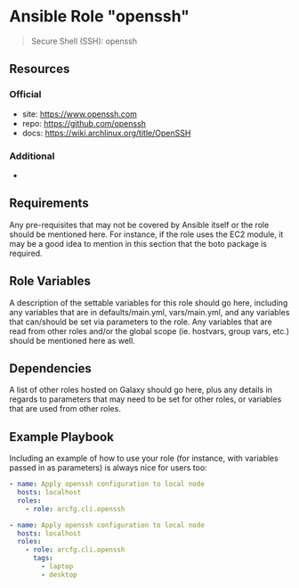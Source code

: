 # Ansible Role "openssh"

> Secure Shell (SSH): openssh

## Resources

### Official

- site: https://www.openssh.com
- repo: https://github.com/openssh
- docs: https://wiki.archlinux.org/title/OpenSSH

### Additional

-

## Requirements

Any pre-requisites that may not be covered by Ansible itself or the role should be mentioned here. For instance, if the
role uses the EC2 module, it may be a good idea to mention in this section that the boto package is required.

## Role Variables

A description of the settable variables for this role should go here, including any variables that are in
defaults/main.yml, vars/main.yml, and any variables that can/should be set via parameters to the role. Any variables
that are read from other roles and/or the global scope (ie. hostvars, group vars, etc.) should be mentioned here as
well.

## Dependencies

A list of other roles hosted on Galaxy should go here, plus any details in regards to parameters that may need to be set
for other roles, or variables that are used from other roles.

## Example Playbook

Including an example of how to use your role (for instance, with variables passed in as parameters) is always nice for
users too:

```yaml
- name: Apply openssh configuration to local node
  hosts: localhost
  roles:
    - role: arcfg.cli.openssh
```

```yaml
- name: Apply openssh configuration to local node
  hosts: localhost
  roles:
    - role: arcfg.cli.openssh
      tags:
        - laptop
        - desktop
```
